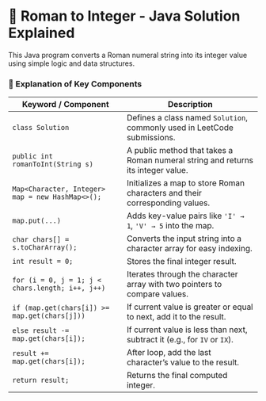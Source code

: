 # 🧠 Roman to Integer - Java Solution Explained

This Java program converts a Roman numeral string into its integer value using simple logic and data structures.

### 🧩 Explanation of Key Components

| **Keyword / Component**                         | **Description**                                                                 |
|--------------------------------------------------|---------------------------------------------------------------------------------|
| `class Solution`                                | Defines a class named `Solution`, commonly used in LeetCode submissions.        |
| `public int romanToInt(String s)`               | A public method that takes a Roman numeral string and returns its integer value.|
| `Map<Character, Integer> map = new HashMap<>();`| Initializes a map to store Roman characters and their corresponding values.     |
| `map.put(...)`                                  | Adds key-value pairs like `'I' → 1`, `'V' → 5` into the map.                    |
| `char chars[] = s.toCharArray();`               | Converts the input string into a character array for easy indexing.             |
| `int result = 0;`                               | Stores the final integer result.                                               |
| `for (i = 0, j = 1; j < chars.length; i++, j++)`| Iterates through the character array with two pointers to compare values.       |
| `if (map.get(chars[i]) >= map.get(chars[j]))`   | If current value is greater or equal to next, add it to the result.             |
| `else result -= map.get(chars[i]);`             | If current value is less than next, subtract it (e.g., for `IV` or `IX`).       |
| `result += map.get(chars[i]);`                  | After loop, add the last character’s value to the result.                       |
| `return result;`                                | Returns the final computed integer.                                            |

